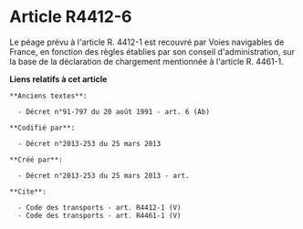 # Article R4412-6

Le péage prévu à l'article R. 4412-1 est recouvré par Voies navigables de France, en fonction des règles établies par son
conseil d'administration, sur la base de la déclaration de chargement mentionnée à l'article R. 4461-1.

**Liens relatifs à cet article**

	**Anciens textes**:

	  - Décret n°91-797 du 20 août 1991 - art. 6 (Ab)

	**Codifié par**:

	  - Décret n°2013-253 du 25 mars 2013

	**Créé par**:

	  - Décret n°2013-253 du 25 mars 2013 - art.

	**Cite**:

	  - Code des transports - art. R4412-1 (V)
	  - Code des transports - art. R4461-1 (V)
